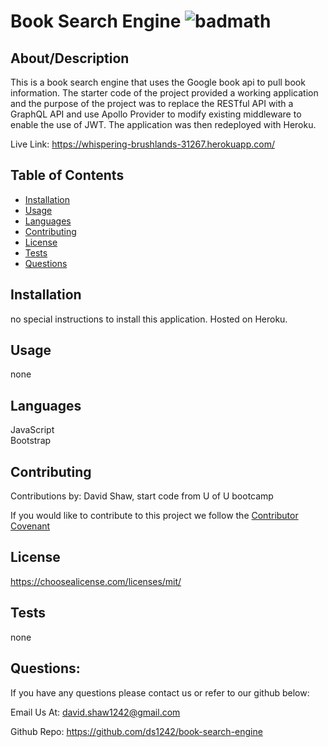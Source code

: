  # Book Search Engine ![badmath](https://img.shields.io/badge/license-MIT-blue)

  ## About/Description

  This is a book search engine that uses the Google book api to pull book information.  The starter code of the project provided a working application and the purpose of the project was to replace the RESTful API with a GraphQL API and use Apollo Provider to modify existing middleware to enable the use of JWT.  The application was then redeployed with Heroku.

  Live Link: https://whispering-brushlands-31267.herokuapp.com/ 

  ## Table of Contents

  * [Installation](#installation)
  * [Usage](#usage)
  * [Languages](#languages)
  * [Contributing](#contributing)
  * [License](#license)
  * [Tests](#tests)
  * [Questions](#questions)
  
  ## Installation

  no special instructions to install this application.  Hosted on Heroku.

  ## Usage

  none

  ## Languages

  JavaScript<br>Bootstrap

  ## Contributing

  Contributions by: David Shaw, start code from U of U bootcamp

  If you would like to contribute to this project we follow the [Contributor Covenant](https://www.contributor-covenant.org/)

  ## License

  https://choosealicense.com/licenses/mit/

  ## Tests

  none

  ## Questions:

  If you have any questions please contact us or refer to our github below:

  Email Us At: david.shaw1242@gmail.com

  Github Repo: https://github.com/ds1242/book-search-engine




